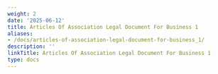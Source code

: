 ```yaml
---
weight: 2
date: '2025-06-12'
title: Articles Of Association Legal Document For Business 1
aliases:
- /docs/articles-of-association-legal-document-for-business_1/
description: ''
linkTitle: Articles Of Association Legal Document For Business 1
type: docs
---
```


